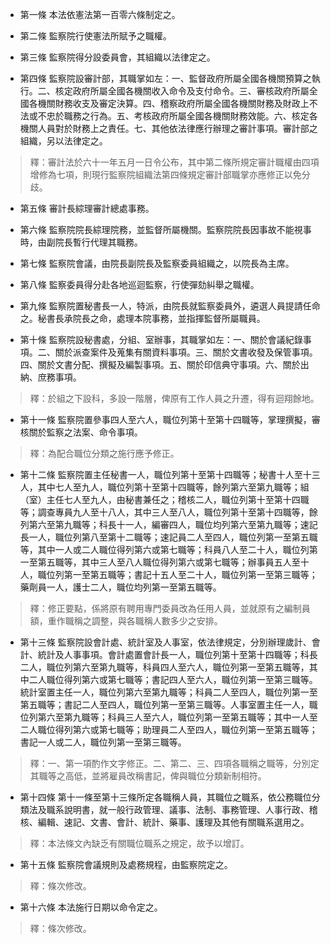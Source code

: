 * 第一條 本法依憲法第一百零六條制定之。

* 第二條 監察院行使憲法所賦予之職權。

* 第三條 監察院得分設委員會，其組織以法律定之。

* 第四條 監察院設審計部，其職掌如左：一、監督政府所屬全國各機關預算之執行。二、核定政府所屬全國各機關收入命令及支付命令。三、審核政府所屬全國各機關財務收支及審定決算。四、稽察政府所屬全國各機關財務及財政上不法或不忠於職務之行為。五、考核政府所屬全國各機關財務效能。六、核定各機關人員對於財務上之責任。七、其他依法律應行辦理之審計事項。審計部之組織，另以法律定之。

> 釋：審計法於六十一年五月一日令公布，其中第二條所規定審計職權由四項增修為七項，則現行監察院組織法第四條規定審計部職掌亦應修正以免分歧。

* 第五條 審計長綜理審計總處事務。

* 第六條 監察院院長綜理院務，並監督所屬機關。監察院院長因事故不能視事時，由副院長暫行代理其職務。

* 第七條 監察院會議，由院長副院長及監察委員組織之，以院長為主席。

* 第八條 監察委員得分赴各地巡迴監察，行使彈劾糾舉之職權。

* 第九條 監察院置秘書長一人，特派，由院長就監察委員外，遴選人員提請任命之。秘書長承院長之命，處理本院事務，並指揮監督所屬職員。

* 第十條 監察院設秘書處，分組、室辦事，其職掌如左：一、關於會議紀錄事項。二、關於派查案件及蒐集有關資料事項。三、關於文書收發及保管事項。四、關於文書分配、撰擬及編製事項。五、關於印信典守事項。六、關於出納、庶務事項。

> 釋：於組之下設科，多設一階層，俾原有工作人員之升遷，得有迴翔餘地。

* 第十一條 監察院置參事四人至六人，職位列第十至第十四職等，掌理撰擬，審核關於監察之法案、命令事項。

> 釋：為配合職位分類之施行應予修正。

* 第十二條 監察院置主任秘書一人，職位列第十至第十四職等；秘書十人至十三人，其中七人至九人，職位列第十至第十四職等，餘列第六至第九職等；組（室）主任七人至九人，由秘書兼任之；稽核二人，職位列第十至第十四職等；調查專員九人至十八人，其中三人至八人，職位列第十至第十四職等，餘列第六至第九職等；科長十一人，編審四人，職位均列第六至第九職等；速記長一人，職位列第八至第十二職等；速記員二人至四人，職位列第一至第五職等，其中一人或二人職位得列第六或第七職等；科員八人至二十人，職位列第一至第五職等，其中三人至八人職位得列第六或第七職等；辦事員五人至十人，職位列第一至第五職等；書記十五人至二十人，職位列第一至第三職等；藥劑員一人，護士二人，職位均列第一至第五職等。

> 釋：修正要點，係將原有聘用專門委員改為任用人員，並就原有之編制員額，重作職稱之調整，與各職稱人數多少之安排。

* 第十三條 監察院設會計處、統計室及人事室，依法律規定，分別辦理歲計、會計、統計及人事事項。會計處置會計長一人，職位列第十至第十四職等；科長二人，職位列第六至第九職等，科員四人至六人，職位列第一至第五職等，其中二人職位得列第六或第七職等；書記四人至六人，職位列第一至第三職等。統計室置主任一人，職位列第六至第九職等；科員二人至四人，職位列第一至第五職等；書記二人至四人，職位列第一至第三職等。人事室置主任一人，職位列第六至第九職等；科員三人至六人，職位列第一至第五職等；其中一人至二人職位得列第六或第七職等；助理員二人至四人，職位列第一至第五職等；書記一人或二人，職位列第一至第三職等。

> 釋：一、第一項酌作文字修正。二、第二、三、四項各職稱之職等，分別定其職等之高低，並將雇員改稱書記，俾與職位分類新制相符。

* 第十四條 第十一條至第十三條所定各職稱人員，其職位之職系，依公務職位分類法及職系說明書，就一般行政管理、議事、法制、事務管理、人事行政、稽核、編輯、速記、文書、會計、統計、藥事、護理及其他有關職系選用之。

> 釋：本法條文內缺乏有關職位職系之規定，故予以增訂。

* 第十五條 監察院會議規則及處務規程，由監察院定之。

> 釋：條次修改。

* 第十六條 本法施行日期以命令定之。

> 釋：條次修改。

